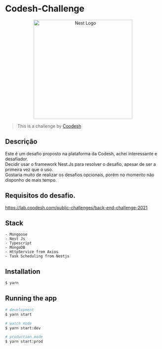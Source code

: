 # Codesh-Challenge

<p align="center">
  <a href="http://nestjs.com/" target="blank"><img src="https://nestjs.com/img/logo_text.svg" width="320" alt="Nest Logo" /></a>
</p>

> This is a challenge by [Coodesh](https://coodesh.com/)

## Descrição

Este é um desafio proposto na plataforma da Codesh, achei interessante e desafiador. <br/>
Decidir usar o framework Nest.Js para resolver o desafio, apesar de ser a primeira vez que o uso. <br/>
Gostaria muito de realizar os desafios opcionais, porém no momento não disponho de mais tempo. <br/>

## Requisitos do desafio.

https://lab.coodesh.com/public-challenges/back-end-challenge-2021

## Stack

```
- Mongoose
- Nest Js
- Typescript
- MongoDB
- HttpService from Axios
- Task Scheduling from Nestjs
```

## Installation

```bash
$ yarn
```

## Running the app

```bash
# development
$ yarn start

# watch mode
$ yarn start:dev

# production mode
$ yarn start:prod
```
